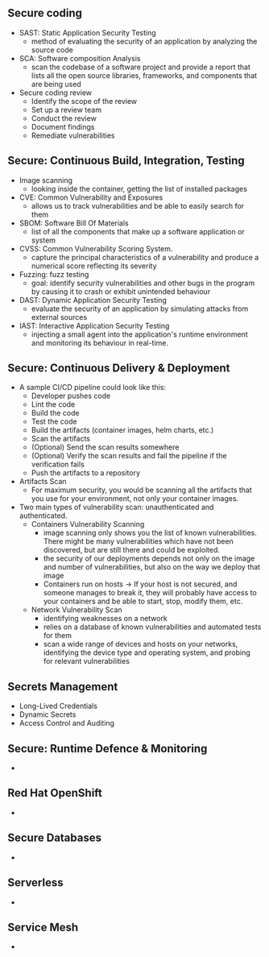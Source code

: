 ## Secure coding

- SAST: Static Application Security Testing 
    - method of evaluating the security of an application by analyzing the source code
- SCA: Software composition Analysis
    - scan the codebase of a software project and provide a report that lists all the open source libraries, frameworks, and components that are being used
- Secure coding review
    - Identify the scope of the review
    - Set up a review team
    - Conduct the review
    - Document findings
    - Remediate vulnerabilities

## Secure: Continuous Build, Integration, Testing

- Image scanning
    - looking inside the container, getting the list of installed packages
- CVE: Common Vulnerability and Exposures
    - allows us to track vulnerabilities and be able to easily search for them
- SBOM: Software Bill Of Materials
    - list of all the components that make up a software application or system
- CVSS: Common Vulnerability Scoring System.
    - capture the principal characteristics of a vulnerability and produce a numerical score reflecting its severity
- Fuzzing: fuzz testing
    - goal: identify security vulnerabilities and other bugs in the program by causing it to crash or exhibit unintended behaviour
- DAST: Dynamic Application Security Testing
    - evaluate the security of an application by simulating attacks from external sources
- IAST: Interactive Application Security Testing
    - injecting a small agent into the application's runtime environment and monitoring its behaviour in real-time.

## Secure: Continuous Delivery & Deployment

- A sample CI/CD pipeline could look like this:
    - Developer pushes code
    - Lint the code
    - Build the code
    - Test the code
    - Build the artifacts (container images, helm charts, etc.)
    - Scan the artifacts
    - (Optional) Send the scan results somewhere
    - (Optional) Verify the scan results and fail the pipeline if the verification fails
    - Push the artifacts to a repository
- Artifacts Scan
    - For maximum security, you would be scanning all the artifacts that you use for your environment, not only your container images.
- Two main types of vulnerability scan: unauthenticated and authenticated.
    - Containers Vulnerability Scanning
        - image scanning only shows you the list of known vulnerabilities. There might be many vulnerabilities which have not been discovered, but are still there and could be exploited.
        - the security of our deployments depends not only on the image and number of vulnerabilities, but also on the way we deploy that image
        - Containers run on hosts -> If your host is not secured, and someone manages to break it, they will probably have access to your containers and be able to start, stop, modify them, etc.
    - Network Vulnerability Scan
        - identifying weaknesses on a network
        - relies on a database of known vulnerabilities and automated tests for them
        - scan a wide range of devices and hosts on your networks, identifying the device type and operating system, and probing for relevant vulnerabilities

## Secrets Management

- Long-Lived Credentials
- Dynamic Secrets
- Access Control and Auditing

## Secure: Runtime Defence & Monitoring

- 

## Red Hat OpenShift

- 

## Secure Databases

- 

## Serverless

- 

## Service Mesh

- 

